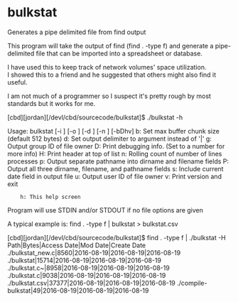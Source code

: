 # bulkstat
Generates a pipe delimited file from find output

This program will take the output of find (find . -type f) and generate a pipe-delimited file that can be
imported into a spreadsheet or database.

I have used this to keep track of network volumes' space utilization.  
I showed this to a friend and he suggested that others might also find it useful.

I am not much of a programmer so I suspect it's pretty rough by most standards but it works for me.

[cbd][jordan][/devl/cbd/sourcecode/bulkstat]$ ./bulkstat -h

Usage:  bulkstat [-i <infile>] [-o <outfile>] [-d <delimiter>] [-n <numlines>] [-bDhv]
        b: Set max buffer chunk size (default 512 bytes)
        d: Set output delimiter to argument instead of '|'
        g: Output group ID of file owner
        D: Print debugging info. (Set to a number for more info)
        H: Print header at top of list
        n: Rolling count of number of lines processes
        p: Output separate pathname into dirname and filename fields
        P: Output all three dirname, filename, and pathname fields
        s: Include current date field in output file
        u: Output user ID of file owner
        v: Print version and exit

        h: This help screen

Program will use STDIN and/or STDOUT if no file options are given

A typical example is:  find . -type f | bulkstat > bulkstat.csv


[cbd][jordan][/devl/cbd/sourcecode/bulkstat]$ find . -type f | ./bulkstat -H
Path|Bytes|Access Date|Mod Date|Create Date
./bulkstat_new.c|8560|2016-08-19|2016-08-19|2016-08-19
./bulkstat|15714|2016-08-19|2016-08-19|2016-08-19
./bulkstat.c~|8958|2016-08-19|2016-08-19|2016-08-19
./bulkstat.c|9038|2016-08-19|2016-08-19|2016-08-19
./bulkstat.csv|37377|2016-08-19|2016-08-19|2016-08-19
./compile-bulkstat|49|2016-08-19|2016-08-19|2016-08-19
